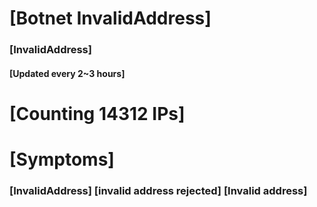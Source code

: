 # [Botnet InvalidAddress]
### [InvalidAddress]
#### [Updated every 2~3 hours]

# [Counting 14312 IPs]

# [Symptoms] 

###   [InvalidAddress] [invalid address rejected] [Invalid address]
